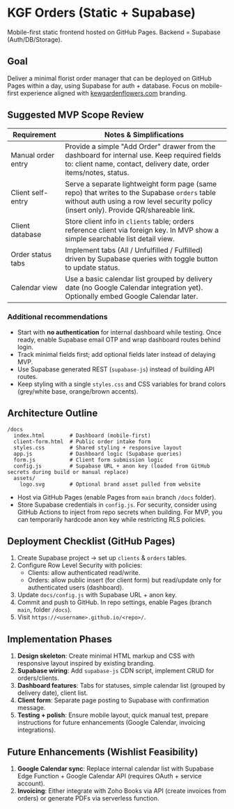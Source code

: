 # KGF Orders (Static + Supabase)

Mobile-first static frontend hosted on GitHub Pages. Backend = Supabase (Auth/DB/Storage).

## Goal
Deliver a minimal florist order manager that can be deployed on GitHub Pages within a day, using Supabase for auth + database. Focus on mobile-first experience aligned with [kewgardenflowers.com](https://www.kewgardenflowers.com/) branding.

## Suggested MVP Scope Review

| Requirement | Notes & Simplifications |
|-------------|-------------------------|
| Manual order entry | Provide a simple "Add Order" drawer from the dashboard for internal use. Keep required fields to: client name, contact, delivery date, order items/notes, status. |
| Client self-entry | Serve a separate lightweight form page (same repo) that writes to the Supabase `orders` table without auth using a row level security policy (insert only). Provide QR/shareable link. |
| Client database | Store client info in `clients` table; orders reference client via foreign key. In MVP show a simple searchable list detail view. |
| Order status tabs | Implement tabs (All / Unfulfilled / Fulfilled) driven by Supabase queries with toggle button to update status. |
| Calendar view | Use a basic calendar list grouped by delivery date (no Google Calendar integration yet). Optionally embed Google Calendar later. |

### Additional recommendations
- Start with **no authentication** for internal dashboard while testing. Once ready, enable Supabase email OTP and wrap dashboard routes behind login.
- Track minimal fields first; add optional fields later instead of delaying MVP.
- Use Supabase generated REST (`supabase-js`) instead of building API routes.
- Keep styling with a single `styles.css` and CSS variables for brand colors (grey/white base, orange/brown accents).

## Architecture Outline
```
/docs
  index.html        # Dashboard (mobile-first)
  client-form.html  # Public order intake form
  styles.css        # Shared styling + responsive layout
  app.js            # Dashboard logic (Supabase queries)
  form.js           # Client form submission logic
  config.js         # Supabase URL + anon key (loaded from GitHub secrets during build or manual replace)
  assets/
    logo.svg        # Optional brand asset pulled from website
```

- Host via GitHub Pages (enable Pages from `main` branch `/docs` folder).
- Store Supabase credentials in `config.js`. For security, consider using GitHub Actions to inject from repo secrets when building. For MVP, you can temporarily hardcode anon key while restricting RLS policies.

## Deployment Checklist (GitHub Pages)
1. Create Supabase project → set up `clients` & `orders` tables.
2. Configure Row Level Security with policies:
   - Clients: allow authenticated read/write.
   - Orders: allow public insert (for client form) but read/update only for authenticated users (dashboard).
3. Update `docs/config.js` with Supabase URL + anon key.
4. Commit and push to GitHub. In repo settings, enable Pages (branch `main`, folder `/docs`).
5. Visit `https://<username>.github.io/<repo>/`.

## Implementation Phases
1. **Design skeleton**: Create minimal HTML markup and CSS with responsive layout inspired by existing branding.
2. **Supabase wiring**: Add `supabase-js` CDN script, implement CRUD for orders/clients.
3. **Dashboard features**: Tabs for statuses, simple calendar list (grouped by delivery date), client list.
4. **Client form**: Separate page posting to Supabase with confirmation message.
5. **Testing + polish**: Ensure mobile layout, quick manual test, prepare instructions for future enhancements (Google Calendar, invoicing integrations).

## Future Enhancements (Wishlist Feasibility)
1. **Google Calendar sync**: Replace internal calendar list with Supabase Edge Function + Google Calendar API (requires OAuth + service account).
2. **Invoicing**: Either integrate with Zoho Books via API (create invoices from orders) or generate PDFs via serverless function.

